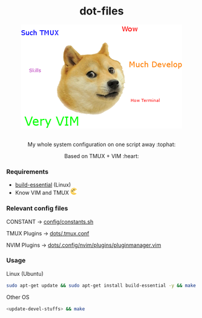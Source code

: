 <h1 align="center">dot-files</h1>

<div align="center">
  <img src="/img/logo.png" />
</div>

<br>

<div align="center">
  <p>My whole system configuration on one script away :tophat:</p>

  </p>Based on TMUX + VIM :heart:</p>
</div>

### Requirements

- [build-essential](https://packages.ubuntu.com/trusty/build-essential) (Linux)
- Know VIM and TMUX <img height="18px" width="18px" src="/img/pacman.png" />

### Relevant config files

CONSTANT -> [config/constants.sh](/config/constants.sh)

TMUX Plugins -> [dots/.tmux.conf](/dots/.tmux.conf)

NVIM Plugins -> [dots/.config/nvim/plugins/pluginmanager.vim](/dots/.config/nvim/plugins/pluginmanager.vim)

### Usage

Linux (Ubuntu)
```bash
sudo apt-get update && sudo apt-get install build-essential -y && make
```

Other OS
```bash
<update-devel-stuffs> && make
```

